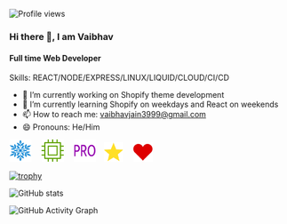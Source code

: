 ![Profile views](https://gpvc.arturio.dev/white-hat-vaibhs)  
### Hi there 👋, I am Vaibhav
#### Full time Web Developer

Skills: REACT/NODE/EXPRESS/LINUX/LIQUID/CLOUD/CI/CD

- 🔭 I’m currently working on Shopify theme development 
- 🌱 I’m currently learning Shopify on weekdays and React on weekends 
- 📫 How to reach me: vaibhavjain3999@gmail.com 
- 😄 Pronouns: He/Him 


<!--[<img src='https://cdn.jsdelivr.net/npm/simple-icons@3.0.1/icons/github.svg' alt='github' height='40'>](https://github.com/white-hat-vaibhs) [<img src='https://cdn.jsdelivr.net/npm/simple-icons@3.0.1/icons/hashnode.svg' alt='dev' height='40'>](vaibhav3999) [<img src='https://cdn.jsdelivr.net/npm/simple-icons@3.0.1/icons/linkedin.svg' alt='linkedin' height='40'>](https://www.linkedin.com/in/vaibhav-jain-soni/) [<img src='https://cdn.jsdelivr.net/npm/simple-icons@3.0.1/icons/facebook.svg' alt='facebook' height='40'>](https://www.facebook.com/vaibhav.soni.3133) [<img src='https://cdn.jsdelivr.net/npm/simple-icons@3.0.1/icons/instagram.svg' alt='instagram' height='40'>](https://www.instagram.com/vaibhav.jain._/) [<img src='https://cdn.jsdelivr.net/npm/simple-icons@3.0.1/icons/twitter.svg' alt='twitter' height='40'>](https://twitter.com/vaibhavjain3999)  -->

<a href='https://archiveprogram.github.com/'><img src='https://raw.githubusercontent.com/acervenky/animated-github-badges/master/assets/acbadge.gif' width='40' height='40'></a>  <a href='https://docs.github.com/en/developers'><img src='https://raw.githubusercontent.com/acervenky/animated-github-badges/master/assets/devbadge.gif' width='40' height='40'></a>  <a href='https://github.com/pricing'><img src='https://raw.githubusercontent.com/acervenky/animated-github-badges/master/assets/pro.gif' width='40' height='40'></a> <a href='https://stars.github.com/'><img src='https://raw.githubusercontent.com/acervenky/animated-github-badges/master/assets/starbadge.gif' width='35' height='35'></a>  <a href='https://docs.github.com/en/github/supporting-the-open-source-community-with-github-sponsors'><img src='https://raw.githubusercontent.com/acervenky/animated-github-badges/master/assets/sponsorbadge.gif' width='35' height='35'></a> 

[![trophy](https://github-profile-trophy.vercel.app/?username=white-hat-vaibhs)](https://github.com/white-hat-vaibhs)

<!-- [![Top Langs](https://github-readme-stats.vercel.app/api/top-langs/?username=white-hat-vaibhs)](https://github.com/white-hat-vaibhs) -->

![GitHub stats](https://github-readme-stats.vercel.app/api?username=white-hat-vaibhs&show_icons=true&count_private=true)  

![GitHub Activity Graph](https://activity-graph.herokuapp.com/graph?username=white-hat-vaibhs)  



